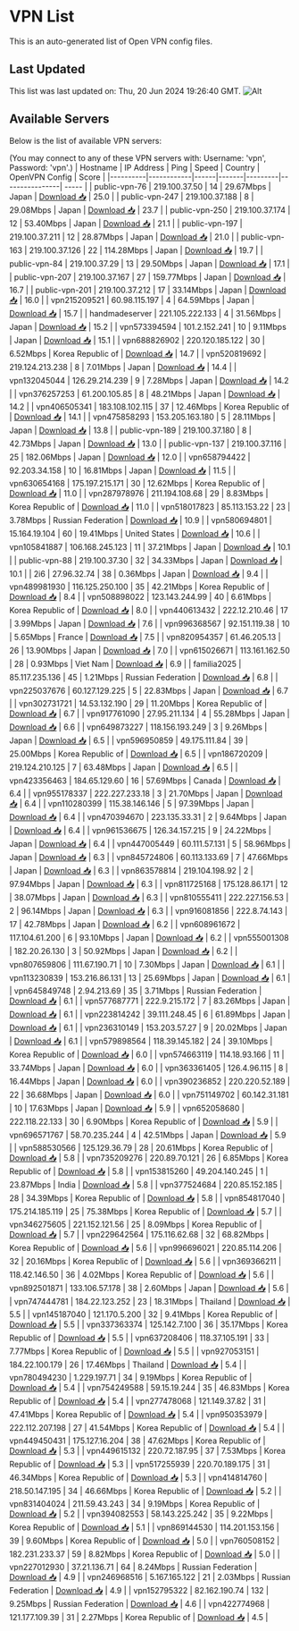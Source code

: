 # VPN List

This is an auto-generated list of Open VPN config files.

## Last Updated

This list was last updated on: Thu, 20 Jun 2024 19:26:40 GMT.
![Alt](https://repobeats.axiom.co/api/embed/186b98318ef1479477931607c1ad7d823f12451f.svg "Repobeats analytics image")

## Available Servers

Below is the list of available VPN servers:

(You may connect to any of these VPN servers with: Username: 'vpn', Password: 'vpn'.)
| Hostname | IP Address | Ping | Speed | Country | OpenVPN Config | Score |
|----------|------------|------|-------|---------|----------------| ----- |
| public-vpn-76 | 219.100.37.50 | 14 | 29.67Mbps | Japan | [Download 📥](./configs/server_0_JP.ovpn) | 25.0 |
| public-vpn-247 | 219.100.37.188 | 8 | 29.08Mbps | Japan | [Download 📥](./configs/server_1_JP.ovpn) | 23.7 |
| public-vpn-250 | 219.100.37.174 | 12 | 53.40Mbps | Japan | [Download 📥](./configs/server_2_JP.ovpn) | 21.1 |
| public-vpn-197 | 219.100.37.211 | 12 | 28.87Mbps | Japan | [Download 📥](./configs/server_3_JP.ovpn) | 21.0 |
| public-vpn-163 | 219.100.37.126 | 22 | 114.28Mbps | Japan | [Download 📥](./configs/server_4_JP.ovpn) | 19.7 |
| public-vpn-84 | 219.100.37.29 | 13 | 29.50Mbps | Japan | [Download 📥](./configs/server_5_JP.ovpn) | 17.1 |
| public-vpn-207 | 219.100.37.167 | 27 | 159.77Mbps | Japan | [Download 📥](./configs/server_6_JP.ovpn) | 16.7 |
| public-vpn-201 | 219.100.37.212 | 17 | 33.14Mbps | Japan | [Download 📥](./configs/server_7_JP.ovpn) | 16.0 |
| vpn215209521 | 60.98.115.197 | 4 | 64.59Mbps | Japan | [Download 📥](./configs/server_8_JP.ovpn) | 15.7 |
| handmadeserver | 221.105.222.133 | 4 | 31.56Mbps | Japan | [Download 📥](./configs/server_9_JP.ovpn) | 15.2 |
| vpn573394594 | 101.2.152.241 | 10 | 9.11Mbps | Japan | [Download 📥](./configs/server_10_JP.ovpn) | 15.1 |
| vpn688826902 | 220.120.185.122 | 30 | 6.52Mbps | Korea Republic of | [Download 📥](./configs/server_11_KR.ovpn) | 14.7 |
| vpn520819692 | 219.124.213.238 | 8 | 7.01Mbps | Japan | [Download 📥](./configs/server_12_JP.ovpn) | 14.4 |
| vpn132045044 | 126.29.214.239 | 9 | 7.28Mbps | Japan | [Download 📥](./configs/server_13_JP.ovpn) | 14.2 |
| vpn376257253 | 61.200.105.85 | 8 | 48.21Mbps | Japan | [Download 📥](./configs/server_14_JP.ovpn) | 14.2 |
| vpn406505341 | 183.108.102.115 | 37 | 12.46Mbps | Korea Republic of | [Download 📥](./configs/server_15_KR.ovpn) | 14.1 |
| vpn475858293 | 153.205.163.180 | 5 | 28.11Mbps | Japan | [Download 📥](./configs/server_16_JP.ovpn) | 13.8 |
| public-vpn-189 | 219.100.37.180 | 8 | 42.73Mbps | Japan | [Download 📥](./configs/server_17_JP.ovpn) | 13.0 |
| public-vpn-137 | 219.100.37.116 | 25 | 182.06Mbps | Japan | [Download 📥](./configs/server_18_JP.ovpn) | 12.0 |
| vpn658794422 | 92.203.34.158 | 10 | 16.81Mbps | Japan | [Download 📥](./configs/server_19_JP.ovpn) | 11.5 |
| vpn630654168 | 175.197.215.171 | 30 | 12.62Mbps | Korea Republic of | [Download 📥](./configs/server_20_KR.ovpn) | 11.0 |
| vpn287978976 | 211.194.108.68 | 29 | 8.83Mbps | Korea Republic of | [Download 📥](./configs/server_21_KR.ovpn) | 11.0 |
| vpn518017823 | 85.113.153.22 | 23 | 3.78Mbps | Russian Federation | [Download 📥](./configs/server_22_RU.ovpn) | 10.9 |
| vpn580694801 | 15.164.19.104 | 60 | 19.41Mbps | United States | [Download 📥](./configs/server_23_US.ovpn) | 10.6 |
| vpn105841887 | 106.168.245.123 | 11 | 37.21Mbps | Japan | [Download 📥](./configs/server_24_JP.ovpn) | 10.1 |
| public-vpn-88 | 219.100.37.30 | 32 | 34.33Mbps | Japan | [Download 📥](./configs/server_25_JP.ovpn) | 10.1 |
| 2i6 | 27.96.32.74 | 38 | 0.36Mbps | Japan | [Download 📥](./configs/server_26_JP.ovpn) | 9.4 |
| vpn489981930 | 116.125.250.100 | 35 | 42.21Mbps | Korea Republic of | [Download 📥](./configs/server_27_KR.ovpn) | 8.4 |
| vpn508898022 | 123.143.244.99 | 40 | 6.61Mbps | Korea Republic of | [Download 📥](./configs/server_28_KR.ovpn) | 8.0 |
| vpn440613432 | 222.12.210.46 | 17 | 3.99Mbps | Japan | [Download 📥](./configs/server_29_JP.ovpn) | 7.6 |
| vpn996368567 | 92.151.119.38 | 10 | 5.65Mbps | France | [Download 📥](./configs/server_30_FR.ovpn) | 7.5 |
| vpn820954357 | 61.46.205.13 | 26 | 13.90Mbps | Japan | [Download 📥](./configs/server_31_JP.ovpn) | 7.0 |
| vpn615026671 | 113.161.162.50 | 28 | 0.93Mbps | Viet Nam | [Download 📥](./configs/server_32_VN.ovpn) | 6.9 |
| familia2025 | 85.117.235.136 | 45 | 1.21Mbps | Russian Federation | [Download 📥](./configs/server_33_RU.ovpn) | 6.8 |
| vpn225037676 | 60.127.129.225 | 5 | 22.83Mbps | Japan | [Download 📥](./configs/server_34_JP.ovpn) | 6.7 |
| vpn302731721 | 14.53.132.190 | 29 | 11.20Mbps | Korea Republic of | [Download 📥](./configs/server_35_KR.ovpn) | 6.7 |
| vpn917761090 | 27.95.211.134 | 4 | 55.28Mbps | Japan | [Download 📥](./configs/server_36_JP.ovpn) | 6.6 |
| vpn649873227 | 118.156.193.249 | 3 | 9.26Mbps | Japan | [Download 📥](./configs/server_37_JP.ovpn) | 6.5 |
| vpn596950859 | 49.175.111.84 | 39 | 25.00Mbps | Korea Republic of | [Download 📥](./configs/server_38_KR.ovpn) | 6.5 |
| vpn186720209 | 219.124.210.125 | 7 | 63.48Mbps | Japan | [Download 📥](./configs/server_39_JP.ovpn) | 6.5 |
| vpn423356463 | 184.65.129.60 | 16 | 57.69Mbps | Canada | [Download 📥](./configs/server_40_CA.ovpn) | 6.4 |
| vpn955178337 | 222.227.233.18 | 3 | 21.70Mbps | Japan | [Download 📥](./configs/server_41_JP.ovpn) | 6.4 |
| vpn110280399 | 115.38.146.146 | 5 | 97.39Mbps | Japan | [Download 📥](./configs/server_42_JP.ovpn) | 6.4 |
| vpn470394670 | 223.135.33.31 | 2 | 9.64Mbps | Japan | [Download 📥](./configs/server_43_JP.ovpn) | 6.4 |
| vpn961536675 | 126.34.157.215 | 9 | 24.22Mbps | Japan | [Download 📥](./configs/server_44_JP.ovpn) | 6.4 |
| vpn447005449 | 60.111.57.131 | 5 | 58.96Mbps | Japan | [Download 📥](./configs/server_45_JP.ovpn) | 6.3 |
| vpn845724806 | 60.113.133.69 | 7 | 47.66Mbps | Japan | [Download 📥](./configs/server_46_JP.ovpn) | 6.3 |
| vpn863578814 | 219.104.198.92 | 2 | 97.94Mbps | Japan | [Download 📥](./configs/server_47_JP.ovpn) | 6.3 |
| vpn811725168 | 175.128.86.171 | 12 | 38.07Mbps | Japan | [Download 📥](./configs/server_48_JP.ovpn) | 6.3 |
| vpn810555411 | 222.227.156.53 | 2 | 96.14Mbps | Japan | [Download 📥](./configs/server_49_JP.ovpn) | 6.3 |
| vpn916081856 | 222.8.74.143 | 17 | 42.78Mbps | Japan | [Download 📥](./configs/server_50_JP.ovpn) | 6.2 |
| vpn608961672 | 117.104.61.200 | 6 | 93.10Mbps | Japan | [Download 📥](./configs/server_51_JP.ovpn) | 6.2 |
| vpn555001308 | 182.20.26.130 | 3 | 50.92Mbps | Japan | [Download 📥](./configs/server_52_JP.ovpn) | 6.2 |
| vpn807659806 | 111.67.190.71 | 10 | 7.30Mbps | Japan | [Download 📥](./configs/server_53_JP.ovpn) | 6.1 |
| vpn113230839 | 153.216.86.131 | 13 | 25.69Mbps | Japan | [Download 📥](./configs/server_54_JP.ovpn) | 6.1 |
| vpn645849748 | 2.94.213.69 | 35 | 3.71Mbps | Russian Federation | [Download 📥](./configs/server_55_RU.ovpn) | 6.1 |
| vpn577687771 | 222.9.215.172 | 7 | 83.26Mbps | Japan | [Download 📥](./configs/server_56_JP.ovpn) | 6.1 |
| vpn223814242 | 39.111.248.45 | 6 | 61.89Mbps | Japan | [Download 📥](./configs/server_57_JP.ovpn) | 6.1 |
| vpn236310149 | 153.203.57.27 | 9 | 20.02Mbps | Japan | [Download 📥](./configs/server_58_JP.ovpn) | 6.1 |
| vpn579898564 | 118.39.145.182 | 24 | 39.10Mbps | Korea Republic of | [Download 📥](./configs/server_59_KR.ovpn) | 6.0 |
| vpn574663119 | 114.18.93.166 | 11 | 33.74Mbps | Japan | [Download 📥](./configs/server_60_JP.ovpn) | 6.0 |
| vpn363361405 | 126.4.96.115 | 8 | 16.44Mbps | Japan | [Download 📥](./configs/server_61_JP.ovpn) | 6.0 |
| vpn390236852 | 220.220.52.189 | 22 | 36.68Mbps | Japan | [Download 📥](./configs/server_62_JP.ovpn) | 6.0 |
| vpn751149702 | 60.142.31.181 | 10 | 17.63Mbps | Japan | [Download 📥](./configs/server_63_JP.ovpn) | 5.9 |
| vpn652058680 | 222.118.22.133 | 30 | 6.90Mbps | Korea Republic of | [Download 📥](./configs/server_64_KR.ovpn) | 5.9 |
| vpn696571767 | 58.70.235.244 | 4 | 42.51Mbps | Japan | [Download 📥](./configs/server_65_JP.ovpn) | 5.9 |
| vpn588530566 | 125.129.36.79 | 28 | 20.61Mbps | Korea Republic of | [Download 📥](./configs/server_66_KR.ovpn) | 5.8 |
| vpn735209276 | 220.89.70.121 | 26 | 6.85Mbps | Korea Republic of | [Download 📥](./configs/server_67_KR.ovpn) | 5.8 |
| vpn153815260 | 49.204.140.245 | 1 | 23.87Mbps | India | [Download 📥](./configs/server_68_IN.ovpn) | 5.8 |
| vpn377524684 | 220.85.152.185 | 28 | 34.39Mbps | Korea Republic of | [Download 📥](./configs/server_69_KR.ovpn) | 5.8 |
| vpn854817040 | 175.214.185.119 | 25 | 75.38Mbps | Korea Republic of | [Download 📥](./configs/server_70_KR.ovpn) | 5.7 |
| vpn346275605 | 221.152.121.56 | 25 | 8.09Mbps | Korea Republic of | [Download 📥](./configs/server_71_KR.ovpn) | 5.7 |
| vpn229642564 | 175.116.62.68 | 32 | 68.82Mbps | Korea Republic of | [Download 📥](./configs/server_72_KR.ovpn) | 5.6 |
| vpn996696021 | 220.85.114.206 | 32 | 20.16Mbps | Korea Republic of | [Download 📥](./configs/server_73_KR.ovpn) | 5.6 |
| vpn369366211 | 118.42.146.50 | 36 | 4.02Mbps | Korea Republic of | [Download 📥](./configs/server_74_KR.ovpn) | 5.6 |
| vpn892501871 | 133.106.57.178 | 38 | 2.60Mbps | Japan | [Download 📥](./configs/server_75_JP.ovpn) | 5.6 |
| vpn747444781 | 184.22.123.252 | 23 | 18.31Mbps | Thailand | [Download 📥](./configs/server_76_TH.ovpn) | 5.5 |
| vpn145187040 | 121.170.5.200 | 32 | 9.41Mbps | Korea Republic of | [Download 📥](./configs/server_77_KR.ovpn) | 5.5 |
| vpn337363374 | 125.142.7.100 | 36 | 35.17Mbps | Korea Republic of | [Download 📥](./configs/server_78_KR.ovpn) | 5.5 |
| vpn637208406 | 118.37.105.191 | 33 | 7.77Mbps | Korea Republic of | [Download 📥](./configs/server_79_KR.ovpn) | 5.5 |
| vpn927053151 | 184.22.100.179 | 26 | 17.46Mbps | Thailand | [Download 📥](./configs/server_80_TH.ovpn) | 5.4 |
| vpn780494230 | 1.229.197.71 | 34 | 9.19Mbps | Korea Republic of | [Download 📥](./configs/server_81_KR.ovpn) | 5.4 |
| vpn754249588 | 59.15.19.244 | 35 | 46.83Mbps | Korea Republic of | [Download 📥](./configs/server_82_KR.ovpn) | 5.4 |
| vpn277478068 | 121.149.37.82 | 31 | 47.41Mbps | Korea Republic of | [Download 📥](./configs/server_83_KR.ovpn) | 5.4 |
| vpn950353979 | 222.112.207.198 | 27 | 41.54Mbps | Korea Republic of | [Download 📥](./configs/server_84_KR.ovpn) | 5.4 |
| vpn449450431 | 175.127.16.204 | 38 | 47.62Mbps | Korea Republic of | [Download 📥](./configs/server_85_KR.ovpn) | 5.3 |
| vpn449615132 | 220.72.187.95 | 37 | 7.53Mbps | Korea Republic of | [Download 📥](./configs/server_86_KR.ovpn) | 5.3 |
| vpn517255939 | 220.70.189.175 | 31 | 46.34Mbps | Korea Republic of | [Download 📥](./configs/server_87_KR.ovpn) | 5.3 |
| vpn414814760 | 218.50.147.195 | 34 | 46.66Mbps | Korea Republic of | [Download 📥](./configs/server_88_KR.ovpn) | 5.2 |
| vpn831404024 | 211.59.43.243 | 34 | 9.19Mbps | Korea Republic of | [Download 📥](./configs/server_89_KR.ovpn) | 5.2 |
| vpn394082553 | 58.143.225.242 | 35 | 9.22Mbps | Korea Republic of | [Download 📥](./configs/server_90_KR.ovpn) | 5.1 |
| vpn869144530 | 114.201.153.156 | 39 | 9.60Mbps | Korea Republic of | [Download 📥](./configs/server_91_KR.ovpn) | 5.0 |
| vpn760508152 | 182.231.233.37 | 59 | 8.82Mbps | Korea Republic of | [Download 📥](./configs/server_92_KR.ovpn) | 5.0 |
| vpn227012930 | 37.21.136.71 | 64 | 8.24Mbps | Russian Federation | [Download 📥](./configs/server_93_RU.ovpn) | 4.9 |
| vpn246968516 | 5.167.165.122 | 21 | 2.03Mbps | Russian Federation | [Download 📥](./configs/server_94_RU.ovpn) | 4.9 |
| vpn152795322 | 82.162.190.74 | 132 | 9.25Mbps | Russian Federation | [Download 📥](./configs/server_95_RU.ovpn) | 4.6 |
| vpn422774968 | 121.177.109.39 | 31 | 2.27Mbps | Korea Republic of | [Download 📥](./configs/server_96_KR.ovpn) | 4.5 |
